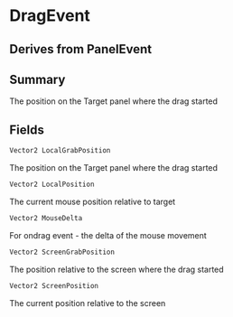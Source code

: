 # DragEvent

## Derives from PanelEvent

## Summary

The position on the Target panel where the drag started
## Fields

```c#
Vector2 LocalGrabPosition
```
The position on the Target panel where the drag started
```c#
Vector2 LocalPosition
```
The current mouse position relative to target
```c#
Vector2 MouseDelta
```
For ondrag event - the delta of the mouse movement
```c#
Vector2 ScreenGrabPosition
```
The position relative to the screen where the drag started
```c#
Vector2 ScreenPosition
```
The current position relative to the screen

